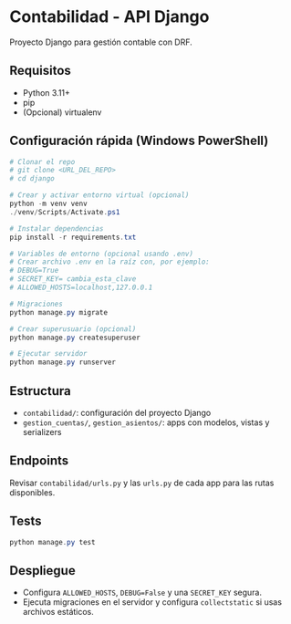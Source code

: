 # Contabilidad - API Django

Proyecto Django para gestión contable con DRF.

## Requisitos
- Python 3.11+
- pip
- (Opcional) virtualenv

## Configuración rápida (Windows PowerShell)
```powershell
# Clonar el repo
# git clone <URL_DEL_REPO>
# cd django

# Crear y activar entorno virtual (opcional)
python -m venv venv
./venv/Scripts/Activate.ps1

# Instalar dependencias
pip install -r requirements.txt

# Variables de entorno (opcional usando .env)
# Crear archivo .env en la raíz con, por ejemplo:
# DEBUG=True
# SECRET_KEY= cambia_esta_clave
# ALLOWED_HOSTS=localhost,127.0.0.1

# Migraciones
python manage.py migrate

# Crear superusuario (opcional)
python manage.py createsuperuser

# Ejecutar servidor
python manage.py runserver
```

## Estructura
- `contabilidad/`: configuración del proyecto Django
- `gestion_cuentas/`, `gestion_asientos/`: apps con modelos, vistas y serializers

## Endpoints
Revisar `contabilidad/urls.py` y las `urls.py` de cada app para las rutas disponibles.

## Tests
```powershell
python manage.py test
```

## Despliegue
- Configura `ALLOWED_HOSTS`, `DEBUG=False` y una `SECRET_KEY` segura.
- Ejecuta migraciones en el servidor y configura `collectstatic` si usas archivos estáticos.
